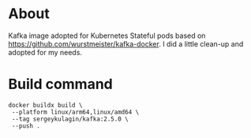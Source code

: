 # About
Kafka image adopted for Kubernetes Stateful pods
based on https://github.com/wurstmeister/kafka-docker.
I did a little clean-up and adopted for my needs.
# Build command
```
docker buildx build \
 --platform linux/arm64,linux/amd64 \
 --tag sergeykulagin/kafka:2.5.0 \
 --push .
```